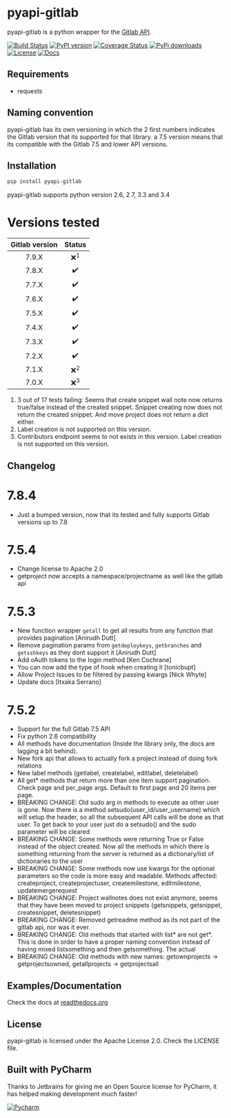 # pyapi-gitlab

pyapi-gitlab is a python wrapper for the [Gitlab API](https://github.com/gitlabhq/gitlabhq/tree/master/doc/api).

[![Build Status](https://travis-ci.org/Itxaka/pyapi-gitlab.svg?branch=develop)](https://travis-ci.org/Itxaka/pyapi-gitlab)
[![PyPI version](https://badge.fury.io/py/pyapi-gitlab.png)](http://badge.fury.io/py/pyapi-gitlab)
[![Coverage Status](https://coveralls.io/repos/Itxaka/pyapi-gitlab/badge.png?branch=develop)](https://coveralls.io/r/Itxaka/pyapi-gitlab?branch=develop)
[![PyPi downloads](https://pypip.in/d/pyapi-gitlab/badge.png)](https://crate.io/packages/pyapi-gitlab/)
[![License](http://img.shields.io/pypi/l/pyapi-gitlab.svg)](http://www.gnu.org/copyleft/gpl.html)
[![Docs](https://readthedocs.org/projects/pyapi-gitlab/badge/?version=latest)](http://pyapi-gitlab.readthedocs.org/)



## Requirements

- requests


## Naming convention

pyapi-gitlab has its own versioning in which the 2 first numbers indicates the Gitlab version that its supported for that library. a 7.5 version means that its compatible with the Gitlab 7.5 and lower API versions.

## Installation

```bash
pip install pyapi-gitlab
```

pyapi-gitlab supports python version 2.6, 2.7, 3.3 and 3.4


# Versions tested

| Gitlab version | Status |
|:-------------:| :-----:|
| 7.9.X      | :x:<sup>1</sup> |
| 7.8.X      | :heavy_check_mark: |
| 7.7.X      | :heavy_check_mark: |
| 7.6.X      | :heavy_check_mark: |
| 7.5.X      | :heavy_check_mark: |
| 7.4.X      | :heavy_check_mark: |
| 7.3.X      | :heavy_check_mark: |
| 7.2.X      | :heavy_check_mark: |
| 7.1.X      | :x:<sup>2</sup> |
| 7.0.X      | :x:<sup>3</sup>   |

1. 3 out of 17 tests failing: Seems that create snippet wall note now returns true/false instead of the created snippet. Snippet creating now does not return the created snippet. And move project does not return a dict either.
2. Label creation is not supported on this version.
3. Contributors endpoint seems to not exists in this version. Label creation is not supported on this version.

## Changelog

# 7.8.4

 - Just a bumped version, now that its tested and fully supports Gitlab versions up to 7.8

# 7.5.4

 - Change license to Apache 2.0
 - getproject now accepts a namespace/projectname as well like the gitlab api

# 7.5.3

 - New function wrapper ``getall`` to get all results from any function that provides pagination [Anirudh Dutt]
 - Remove pagination params from ``getdeploykeys``, ``getbranches`` and ``getsshkeys`` as they dont support it [Anirudh Dutt]
 - Add oAuth tokens to the login method [Ken Cochrane]
 - You can now add the type of hook when creating it [tonicbupt]
 - Allow Project Issues to be filtered by passing kwargs [Nick Whyte]
 - Update docs [Itxaka Serrano]

# 7.5.2

 - Support for the full Gitlab 7.5 API
 - Fix python 2.6 compatibility
 - All methods have documentation (Inside the library only, the docs are lagging a bit behind).
 - New fork api that allows to actually fork a project instead of doing fork relations
 - New label methods (getlabel, createlabel, editlabel, deletelabel)
 - All get* methods that return more than one item support pagination. Check page and per_page args. Default to first page and 20 items per page.
 - BREAKING CHANGE: Old sudo arg in methods to execute as other user is gone. Now there is a method setsudo(user_id/user_username) which will setup the header, so all the subsequent API calls will be done as that user. To get back to your user just do a setsudo() and the sudo parameter will be cleared
 - BREAKING CHANGE: Some methods were returning True or False instead of the object created. Now all the methods in which there is something returning from the server is returned as a dictionary/list of dictionaries to the user
 - BREAKING CHANGE: Some methods now use kwargs for the optional parameters so the code is more easy and readable. Methods affected: createproject, createprojectuser, createmilestone, editmilestone, updatemergerequest
 - BREAKING CHANGE: Project wallnotes does not exist anymore, seems that they have been moved to project snippets (getsnippets, getsnippet, createsnippet, deletesnippet)
 - BREAKING CHANGE: Removed getreadme method as its not part of the gitlab api, nor was it ever.
 - BREAKING CHANGE: Old methods that started with list* are not get*. This is done in order to have a proper naming convention instead of having mixed listsomething and then getsomething. The actual
 - BREAKING CHANGE: Old methods with new names: getownprojects -> getprojectsowned, getallprojects -> getprojectsall

## Examples/Documentation

Check the docs at [readthedocs.org](http://pyapi-gitlab.readthedocs.org)

## License

pyapi-gitlab is licensed under the Apache License 2.0. Check the LICENSE file.

## Built with PyCharm

Thanks to Jetbrains for giving me an Open Source license for PyCharm, it has helped making development much faster!

[![Pycharm](http://www.jetbrains.com/pycharm/docs/logo_pycharm.png)](https://www.jetbrains.com/pycharm/)
